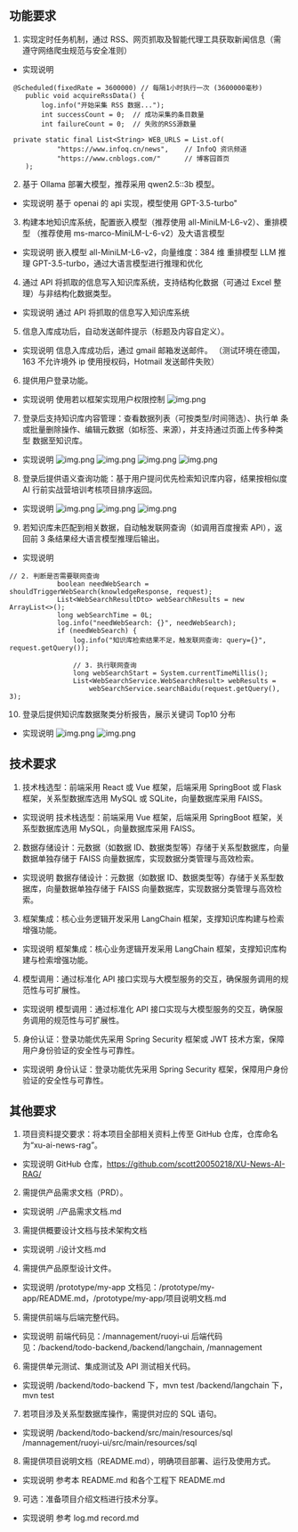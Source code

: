 ## 功能要求

1. 实现定时任务机制，通过 RSS、网页抓取及智能代理工具获取新闻信息（需
   遵守网络爬虫规范与安全准则）

- 实现说明

```
 @Scheduled(fixedRate = 3600000) // 每隔1小时执行一次 (3600000毫秒)
    public void acquireRssData() {
        log.info("开始采集 RSS 数据...");
        int successCount = 0;  // 成功采集的条目数量
        int failureCount = 0;  // 失败的RSS源数量
```

```
 private static final List<String> WEB_URLS = List.of(
            "https://www.infoq.cn/news",    // InfoQ 资讯频道
            "https://www.cnblogs.com/"      // 博客园首页
    );
```

2. 基于 Ollama 部署大模型，推荐采用 qwen2.5::3b 模型。

- 实现说明
  基于 openai 的 api 实现，模型使用 GPT-3.5-turbo"

3. 构建本地知识库系统，配置嵌入模型（推荐使用 all-MiniLM-L6-v2）、重排模型
   （推荐使用 ms-marco-MiniLM-L-6-v2）及大语言模型

- 实现说明
  嵌入模型 all-MiniLM-L6-v2，向量维度：384 维
  重排模型 LLM 推理 GPT-3.5-turbo，通过大语言模型进行推理和优化

4. 通过 API 将抓取的信息写入知识库系统，支持结构化数据（可通过 Excel 整理）与非结构化数据类型。

- 实现说明
  通过 API 将抓取的信息写入知识库系统

5. 信息入库成功后，自动发送邮件提示（标题及内容自定义）。

- 实现说明
  信息入库成功后，通过 gmail 邮箱发送邮件。
  （测试环境在德国，163 不允许境外 ip 使用授权码，Hotmail 发送邮件失败）

6. 提供用户登录功能。

- 实现说明
  使用若以框架实现用户权限控制
  ![img.png](./pic/login.jpg)

7. 登录后支持知识库内容管理：查看数据列表（可按类型/时间筛选）、执行单
   条或批量删除操作、编辑元数据（如标签、来源），并支持通过页面上传多种类型
   数据至知识库。

- 实现说明
  ![img.png](./pic/q1.jpg)
  ![img.png](./pic/q2.jpg)
  ![img.png](./pic/q3.jpg)
  ![img.png](./pic/q4.jpg)

8. 登录后提供语义查询功能：基于用户提问优先检索知识库内容，结果按相似度
   AI 行前实战营培训考核项目排序返回。

- 实现说明
  ![img.png](./pic/q5.jpg)
  ![img.png](./pic/q6.jpg)
  ![img.png](./pic/q7.jpg)

9. 若知识库未匹配到相关数据，自动触发联网查询（如调用百度搜索 API），返
   回前 3 条结果经大语言模型推理后输出。

- 实现说明

```
// 2. 判断是否需要联网查询
            boolean needWebSearch = shouldTriggerWebSearch(knowledgeResponse, request);
            List<WebSearchResultDto> webSearchResults = new ArrayList<>();
            long webSearchTime = 0L;
            log.info("needWebSearch: {}", needWebSearch);
            if (needWebSearch) {
                log.info("知识库检索结果不足，触发联网查询: query={}", request.getQuery());

                // 3. 执行联网查询
                long webSearchStart = System.currentTimeMillis();
                List<WebSearchService.WebSearchResult> webResults =
                    webSearchService.searchBaidu(request.getQuery(), 3);
```

10. 登录后提供知识库数据聚类分析报告，展示关键词 Top10 分布

- 实现说明
  ![img.png](./pic/q8.jpg)
  ![img.png](./pic/q9.jpg)

## 技术要求

1. 技术栈选型：前端采用 React 或 Vue 框架，后端采用 SpringBoot 或 Flask 框架，关系型数据库选用 MySQL 或 SQLite，向量数据库采用 FAISS。

- 实现说明
  技术栈选型：前端采用 Vue 框架，后端采用 SpringBoot 框架，关系型数据库选用 MySQL，向量数据库采用 FAISS。

2. 数据存储设计：元数据（如数据 ID、数据类型等）存储于关系型数据库，向量数据单独存储于 FAISS 向量数据库，实现数据分类管理与高效检索。

- 实现说明
  数据存储设计：元数据（如数据 ID、数据类型等）存储于关系型数据库，向量数据单独存储于 FAISS 向量数据库，实现数据分类管理与高效检索。

3. 框架集成：核心业务逻辑开发采用 LangChain 框架，支撑知识库构建与检索增强功能。

- 实现说明
  框架集成：核心业务逻辑开发采用 LangChain 框架，支撑知识库构建与检索增强功能。

4. 模型调用：通过标准化 API 接口实现与大模型服务的交互，确保服务调用的规范性与可扩展性。

- 实现说明
  模型调用：通过标准化 API 接口实现与大模型服务的交互，确保服务调用的规范性与可扩展性。

5. 身份认证：登录功能优先采用 Spring Security 框架或 JWT 技术方案，保障用户身份验证的安全性与可靠性。

- 实现说明
  身份认证：登录功能优先采用 Spring Security 框架，保障用户身份验证的安全性与可靠性。

## 其他要求

1. 项目资料提交要求：将本项目全部相关资料上传至 GitHub 仓库，仓库命名为“xu-ai-news-rag”。

- 实现说明
  GitHub 仓库，https://github.com/scott20050218/XU-News-AI-RAG/

2. 需提供产品需求文档（PRD）。

- 实现说明
  ./产品需求文档.md

3. 需提供概要设计文档与技术架构文档

- 实现说明
  ./设计文档.md

4. 需提供产品原型设计文件。

- 实现说明
  /prototype/my-app
  文档见：/prototype/my-app/README.md，/prototype/my-app/项目说明文档.md

5. 需提供前端与后端完整代码。

- 实现说明
  前端代码见：/mannagement/ruoyi-ui
  后端代码见：/backend/todo-backend,/backend/langchain, /mannagement

6. 需提供单元测试、集成测试及 API 测试相关代码。

- 实现说明
  /backend/todo-backend 下，mvn test
  /backend/langchain 下，mvn test

7. 若项目涉及关系型数据库操作，需提供对应的 SQL 语句。

- 实现说明
  /backend/todo-backend/src/main/resources/sql
  /mannagement/ruoyi-ui/src/main/resources/sql

8. 需提供项目说明文档（README.md），明确项目部署、运行及使用方式。

- 实现说明
  参考本 README.md 和各个工程下 README.md

9. 可选：准备项目介绍文档进行技术分享。

- 实现说明
  参考 log.md record.md
